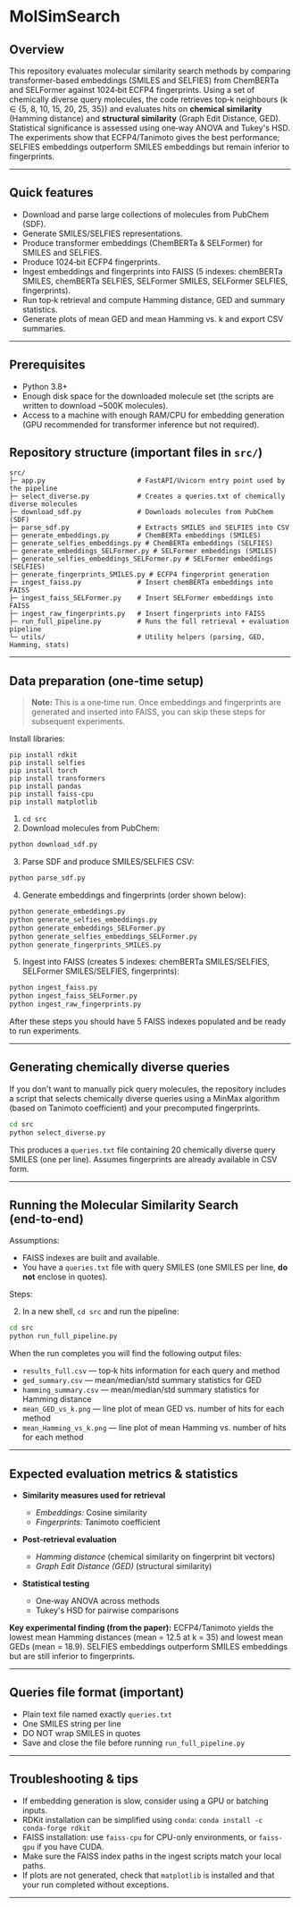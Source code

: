 # MolSimSearch

## Overview

This repository evaluates molecular similarity search methods by comparing transformer-based embeddings (SMILES and SELFIES) from ChemBERTa and SELFormer against 1024‑bit ECFP4 fingerprints. Using a set of chemically diverse query molecules, the code retrieves top‑k neighbours (k ∈ {5, 8, 10, 15, 20, 25, 35}) and evaluates hits on **chemical similarity** (Hamming distance) and **structural similarity** (Graph Edit Distance, GED). Statistical significance is assessed using one‑way ANOVA and Tukey's HSD. The experiments show that ECFP4/Tanimoto gives the best performance; SELFIES embeddings outperform SMILES embeddings but remain inferior to fingerprints.

---

## Quick features

* Download and parse large collections of molecules from PubChem (SDF).
* Generate SMILES/SELFIES representations.
* Produce transformer embeddings (ChemBERTa & SELFormer) for SMILES and SELFIES.
* Produce 1024‑bit ECFP4 fingerprints.
* Ingest embeddings and fingerprints into FAISS (5 indexes: chemBERTa SMILES, chemBERTa SELFIES, SELFormer SMILES, SELFormer SELFIES, fingerprints).
* Run top‑k retrieval and compute Hamming distance, GED and summary statistics.
* Generate plots of mean GED and mean Hamming vs. k and export CSV summaries.

---

## Prerequisites

* Python 3.8+
* Enough disk space for the downloaded molecule set (the scripts are written to download \~500K molecules).
* Access to a machine with enough RAM/CPU for embedding generation (GPU recommended for transformer inference but not required).

## Repository structure (important files in `src/`)

```
src/
├─ app.py                       # FastAPI/Uvicorn entry point used by the pipeline
├─ select_diverse.py            # Creates a queries.txt of chemically diverse molecules
├─ download_sdf.py              # Downloads molecules from PubChem (SDF)
├─ parse_sdf.py                 # Extracts SMILES and SELFIES into CSV
├─ generate_embeddings.py       # ChemBERTa embeddings (SMILES)
├─ generate_selfies_embeddings.py # ChemBERTa embeddings (SELFIES)
├─ generate_embeddings_SELFormer.py # SELFormer embeddings (SMILES)
├─ generate_selfies_embeddings_SELFormer.py # SELFormer embeddings (SELFIES)
├─ generate_fingerprints_SMILES.py # ECFP4 fingerprint generation
├─ ingest_faiss.py              # Insert chemBERTa embeddings into FAISS
├─ ingest_faiss_SELFormer.py    # Insert SELFormer embeddings into FAISS
├─ ingest_raw_fingerprints.py   # Insert fingerprints into FAISS
├─ run_full_pipeline.py         # Runs the full retrieval + evaluation pipeline
└─ utils/                       # Utility helpers (parsing, GED, Hamming, stats)
```

---

## Data preparation (one‑time setup)

> **Note:** This is a one‑time run. Once embeddings and fingerprints are generated and inserted into FAISS, you can skip these steps for subsequent experiments.

Install libraries:
```
pip install rdkit
pip install selfies
pip install torch
pip install transformers
pip install pandas
pip install faiss-cpu
pip install matplotlib
```

1. `cd src`
2. Download molecules from PubChem:

```bash
python download_sdf.py
```

3. Parse SDF and produce SMILES/SELFIES CSV:

```bash
python parse_sdf.py
```

4. Generate embeddings and fingerprints (order shown below):

```bash
python generate_embeddings.py
python generate_selfies_embeddings.py
python generate_embeddings_SELFormer.py
python generate_selfies_embeddings_SELFormer.py
python generate_fingerprints_SMILES.py

```

5. Ingest into FAISS (creates 5 indexes: chemBERTa SMILES/SELFIES, SELFormer SMILES/SELFIES, fingerprints):

```bash
python ingest_faiss.py
python ingest_faiss_SELFormer.py
python ingest_raw_fingerprints.py
```

After these steps you should have 5 FAISS indexes populated and be ready to run experiments.

---

## Generating chemically diverse queries

If you don't want to manually pick query molecules, the repository includes a script that selects chemically diverse queries using a MinMax algorithm (based on Tanimoto coefficient) and your precomputed fingerprints.

```bash
cd src
python select_diverse.py
```

This produces a `queries.txt` file containing 20 chemically diverse query SMILES (one per line). Assumes fingerprints are already available in CSV form.

---

## Running the Molecular Similarity Search (end‑to‑end)

Assumptions:

* FAISS indexes are built and available.
* You have a `queries.txt` file with query SMILES (one SMILES per line, **do not** enclose in quotes).

Steps:
<!--
1. From the repository root (the folder just outside `src`) start the app:

```bash
uvicorn src.app:app --reload
```
-->
2. In a new shell, `cd src` and run the pipeline:

```bash
cd src
python run_full_pipeline.py
```

When the run completes you will find the following output files:

* `results_full.csv` — top‑k hits information for each query and method
* `ged_summary.csv` — mean/median/std summary statistics for GED
* `hamming_summary.csv` — mean/median/std summary statistics for Hamming distance
* `mean_GED_vs_k.png` — line plot of mean GED vs. number of hits for each method
* `mean_Hamming_vs_k.png` — line plot of mean Hamming vs. number of hits for each method

---

## Expected evaluation metrics & statistics

* **Similarity measures used for retrieval**

  * *Embeddings:* Cosine similarity
  * *Fingerprints:* Tanimoto coefficient

* **Post‑retrieval evaluation**

  * *Hamming distance* (chemical similarity on fingerprint bit vectors)
  * *Graph Edit Distance (GED)* (structural similarity)

* **Statistical testing**

  * One‑way ANOVA across methods
  * Tukey's HSD for pairwise comparisons

**Key experimental finding (from the paper):** ECFP4/Tanimoto yields the lowest mean Hamming distances (mean = 12.5 at k = 35) and lowest mean GEDs (mean = 18.9). SELFIES embeddings outperform SMILES embeddings but are still inferior to fingerprints.

---

## Queries file format (important)

* Plain text file named exactly `queries.txt`
* One SMILES string per line
* DO NOT wrap SMILES in quotes
* Save and close the file before running `run_full_pipeline.py`

---

## Troubleshooting & tips

* If embedding generation is slow, consider using a GPU or batching inputs.
* RDKit installation can be simplified using `conda`:
  `conda install -c conda-forge rdkit`
* FAISS installation: use `faiss-cpu` for CPU-only environments, or `faiss-gpu` if you have CUDA.
* Make sure the FAISS index paths in the ingest scripts match your local paths.
* If plots are not generated, check that `matplotlib` is installed and that your run completed without exceptions.

---




